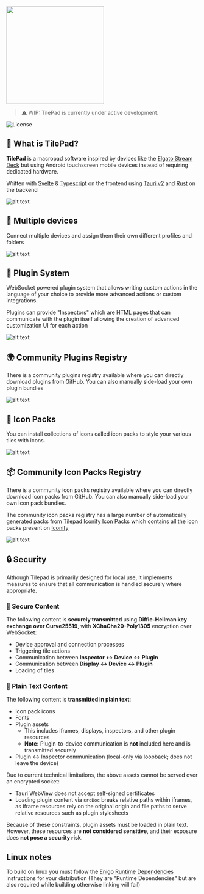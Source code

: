 <img src="./assets/tilepad-logo.svg" width="256px" height="auto" > 

> ⚠️ WIP: TilePad is currently under active development. 

![License](https://img.shields.io/github/license/tilepad/tilepad-desktop?style=for-the-badge)

## 🚀 What is TilePad?

**TilePad** is a macropad software inspired by devices like the [Elgato Stream Deck](https://www.elgato.com/us/en/s/welcome-to-stream-deck) but using Android touchscreen mobile devices instead of requiring dedicated hardware. 

Written with [Svelte](https://svelte.dev/) & [Typescript](https://www.typescriptlang.org/) on the frontend using [Tauri v2](https://tauri.app/) and [Rust](https://www.rust-lang.org/) on the backend

![alt text](assets/image.png)

## 🔌 Multiple devices

Connect multiple devices and assign them their own different profiles and folders

![alt text](assets/image-3.png)

## 🧩 Plugin System

WebSocket powered plugin system that allows writing custom actions in the language of your choice to provide more advanced actions or custom integrations.

Plugins can provide "Inspectors" which are HTML pages that can communicate with the plugin itself allowing the creation of advanced customization UI for each action

![alt text](assets/image-4.png)

## 🌍 Community Plugins Registry

There is a community plugins registry available where you can directly download plugins from GitHub. You can also manually side-load your own plugin bundles

![alt text](assets/image-5.png)

## 🎨 Icon Packs

You can install collections of icons called icon packs to style your various tiles with icons. 

![alt text](assets/image-6.png)

## 📦 Community Icon Packs Registry

There is a community icon packs registry available where you can directly download icon packs from GitHub. You can also manually side-load your own icon pack bundles. 

The community icon packs registry has a large number of automatically generated packs from [Tilepad Iconify Icon Packs](https://github.com/TilePad/tilepad-iconify-icon-packs) which contains all the icon packs present on [Iconify](https://icon-sets.iconify.design/)

![alt text](assets/image-7.png)

## 🔒 Security

Although Tilepad is primarily designed for local use, it implements measures to ensure that all communication is handled securely where appropriate.

### 🔐 Secure Content

The following content is **securely transmitted** using **Diffie-Hellman key exchange over Curve25519**, with **XChaCha20-Poly1305** encryption over WebSocket:

- Device approval and connection processes  
- Triggering tile actions  
- Communication between **Inspector ↔ Device ↔ Plugin**  
- Communication between **Display ↔ Device ↔ Plugin**  
- Loading of tiles  

### 📄 Plain Text Content

The following content is **transmitted in plain text**:

- Icon pack icons
- Fonts
- Plugin assets
  - This includes iframes, displays, inspectors, and other plugin resources  
  - **Note:** Plugin-to-device communication is **not** included here and is transmitted securely  
- Plugin ↔ Inspector communication (local-only via loopback; does not leave the device)  

Due to current technical limitations, the above assets cannot be served over an encrypted socket:

- Tauri WebView does not accept self-signed certificates
- Loading plugin content via `srcDoc` breaks relative paths within iframes, as iframe resources rely on the original origin and file paths to serve relative resources such as plugin stylesheets

Because of these constraints, plugin assets must be loaded in plain text. However, these resources are **not considered sensitive**, and their exposure does **not pose a security risk**.

## Linux notes

To build on linux you must follow the [Enigo Runtime Dependencies](https://github.com/enigo-rs/enigo?tab=readme-ov-file#runtime-dependencies) instructions for your distribution (They are "Runtime Dependencies" but are also required while building otherwise linking will fail)